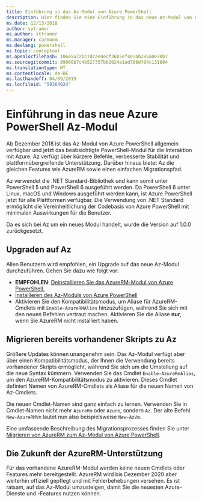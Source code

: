 ```yaml
---
title: Einführung in das Az-Modul von Azure PowerShell
description: Hier finden Sie eine Einführung in das neue Az-Modul von Azure PowerShell, das das AzureRM-Modul ersetzt.
ms.date: 12/13/2018
author: sptramer
ms.author: sttramer
ms.manager: carmonm
ms.devlang: powershell
ms.topic: conceptual
ms.openlocfilehash: 10665a72bc7dcae8ecf36b5ef4e2ab285a0e78b7
ms.sourcegitcommit: 89066b7c4b527357bb2024e1ad708df84c131804
ms.translationtype: HT
ms.contentlocale: de-DE
ms.lasthandoff: 04/09/2019
ms.locfileid: "59364024"
---
```

# <a name="introducing-the-new-azure-powershell-az-module"></a>Einführung in das neue Azure PowerShell Az-Modul

Ab Dezember 2018 ist das Az-Modul von Azure PowerShell allgemein verfügbar und jetzt das beabsichtigte PowerShell-Modul für die Interaktion mit Azure. Az verfügt über kürzere Befehle, verbesserte Stabilität und plattformübergreifende Unterstützung. Darüber hinaus bietet Az die gleichen Features wie AzureRM sowie einen einfachen Migrationspfad.

Az verwendet die .NET Standard-Bibliothek und kann somit unter PowerShell 5 und PowerShell 6 ausgeführt werden.
Da PowerShell 6 unter Linux, macOS und Windows ausgeführt werden kann, ist Azure PowerShell jetzt für alle Plattformen verfügbar.
Die Verwendung von .NET Standard ermöglicht die Vereinheitlichung der Codebasis von Azure PowerShell mit minimalen Auswirkungen für die Benutzer.

Da es sich bei Az um ein neues Modul handelt, wurde die Version auf 1.0.0 zurückgesetzt.

## <a name="upgrade-to-az"></a>Upgraden auf Az

Allen Benutzern wird empfohlen, ein Upgrade auf das neue Az-Modul durchzuführen. Gehen Sie dazu wie folgt vor:

* __EMPFOHLEN__: [Deinstallieren Sie das AzureRM-Modul von Azure PowerShell.](/powershell/azure/uninstall-az-ps#uninstall-the-azurerm-module)
* [Installieren des Az-Moduls von Azure PowerShell](/powershell/azure/install-az-ps)
* Aktivieren Sie den Kompatibilitätsmodus, um Aliase für AzureRM-Cmdlets mit `Enable-AzureRMAlias` hinzuzufügen, während Sie sich mit den neuen Befehlen vertraut machen. Aktivieren Sie die Aliase __nur__, wenn Sie AzureRM nicht installiert haben.

## <a name="migrate-existing-scripts-to-az"></a>Migrieren bereits vorhandener Skripts zu Az

Größere Updates können unangenehm sein. Das Az-Modul verfügt aber über einen Kompatibilitätsmodus, der Ihnen die Verwendung bereits vorhandener Skripts ermöglicht, während Sie sich um die Umstellung auf die neue Syntax kümmern. Verwenden Sie das Cmdlet `Enable-AzureRmAlias`, um den AzureRM-Kompatibilitätsmodus zu aktivieren. Dieses Cmdlet definiert Namen von AzureRM-Cmdlets als Aliase für die neuen Namen von Az-Cmdlets.

Die neuen Cmdlet-Namen sind ganz einfach zu lernen. Verwenden Sie in Cmdlet-Namen nicht mehr `AzureRm` oder `Azure`, sondern `Az`. Der alte Befehl `New-AzureRMVm` lautet nun also beispielsweise `New-AzVm`.

Eine umfassende Beschreibung des Migrationsprozesses finden Sie unter [Migrieren von AzureRM zum Az-Modul von Azure PowerShell](migrate-from-azurerm-to-az.md).

## <a name="the-future-of-support-for-azurerm"></a>Die Zukunft der AzureRM-Unterstützung

Für das vorhandene AzureRM-Modul werden keine neuen Cmdlets oder Features mehr bereitgestellt. AzureRM wird bis Dezember 2020 aber weiterhin offiziell gepflegt und mit Fehlerbehebungen versehen. Es ist ratsam, auf das Az-Modul umzusteigen, damit Sie die neuesten Azure-Dienste und -Features nutzen können.

